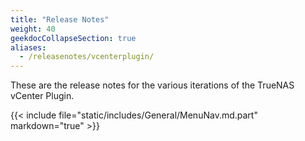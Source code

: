 ```yaml
---
title: "Release Notes"
weight: 40
geekdocCollapseSection: true
aliases:
  - /releasenotes/vcenterplugin/
---
```


These are the release notes for the various iterations of the TrueNAS vCenter Plugin.

{{< include file="static/includes/General/MenuNav.md.part" markdown="true" >}}
